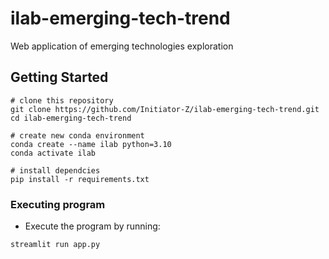 # ilab-emerging-tech-trend
Web application of emerging technologies exploration

## Getting Started

```
# clone this repository
git clone https://github.com/Initiator-Z/ilab-emerging-tech-trend.git
cd ilab-emerging-tech-trend

# create new conda environment
conda create --name ilab python=3.10
conda activate ilab

# install dependcies
pip install -r requirements.txt
```

### Executing program
* Execute the program by running:
```
streamlit run app.py
```
